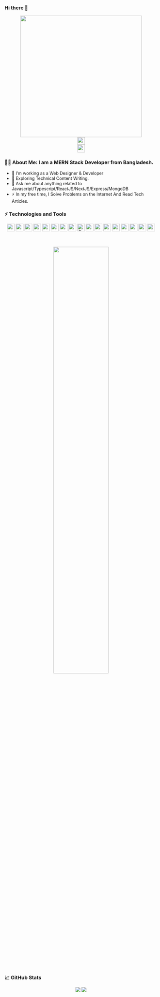 ### Hi there 👋


<div id="header" align="center">
  <img src="https://media.giphy.com/media/qgQUggAC3Pfv687qPC/giphy.gif" width="400"/>
</div>


<div id="badges" align='center'>
  <a href="https://www.linkedin.com/in/ahshanhabib26/">
    <img src="https://img.shields.io/badge/-ahshanhabib26-blue?style=flat-square&logo=Linkedin&logoColor=white&link=https://www.linkedin.com/in/ahshanhabib26/" height="25"/>
  </a>
  <br/>
  <span>
    <a href="mailto:ahshan.habib026@gmail.com">
    <img src="https://img.shields.io/badge/-ahshan.habib026@gmail.com-c14438?style=flat-square&logo=Gmail&logoColor=white&link=mailto:ahshan.habib026@gmail.com" height="25"/>
  </a>
  </span>
</div>



### :man_technologist: About Me: I am a MERN Stack Developer from  Bangladesh.

- :telescope: I’m working as a Web Designer & Developer
- :seedling: Exploring Technical Content Writing.
- 💬 Ask me about anything related to Javascript/Typescript/ReactJS/NextJS/Express/MongoDB
- :zap: In my free time, I Solve Problems on the Internet And Read Tech Articles.
  

### ⚡ Technologies and Tools

<div align='center'>
<img src="https://img.shields.io/badge/HTML5-E34F26?style=for-the-badge&logo=html5&logoColor=white" height="25"/> 
<img src="https://img.shields.io/badge/CSS3-1572B6?style=for-the-badge&logo=css3&logoColor=white" height="25"/> 
<img src="https://img.shields.io/badge/Sass-CC6699?style=for-the-badge&logo=sass&logoColor=white" height="25"/> 
<img src="https://img.shields.io/badge/Bootstrap-563D7C?style=for-the-badge&logo=bootstrap&logoColor=white" height="25"/> 
<img src="https://img.shields.io/badge/Tailwind_CSS-38B2AC?style=for-the-badge&logo=tailwind-css&logoColor=white" height="25"/>
<img src="https://img.shields.io/badge/Material--UI-0081CB?style=for-the-badge&logo=material-ui&logoColor=white" height="25"/> 
<img src="https://img.shields.io/badge/javascript-F7DF1E.svg?&style=for-the-badge&logo=javascript&logoColor=white" height="25"/>  
<img src="https://img.shields.io/badge/Redux-282C34?logo=redux&logoColor=764ABC" height="25" />
<img alt="TypeScript" src="https://img.shields.io/badge/-TypeScript-007ACC?style=flat-square&logo=typescript&logoColor=white" height="25" />
<img src="https://img.shields.io/badge/React-20232A?style=for-the-badge&logo=react&logoColor=61DAFB" height="25"/> 
 <img src="https://img.shields.io/badge/Next.js-282C34?logo=next.js&logoColor=FFFFFF"  height="25" />
<img src="https://img.shields.io/badge/React_Router-CA4245?style=for-the-badge&logo=react-router&logoColor=white" height="25"/> 
<img src="https://img.shields.io/badge/firebase-FFCA28.svg?&style=for-the-badge&logo=firebase&logoColor=white" height="25"/> 
<img src="https://img.shields.io/badge/Node.js-43853D?style=for-the-badge&logo=node.js&logoColor=white" height="25"/> 
<img src=" https://img.shields.io/badge/MongoDB-4EA94B?style=for-the-badge&logo=mongodb&logoColor=white" height="25"/>
<img src="https://img.shields.io/badge/Netlify-00C7B7?style=for-the-badge&logo=netlify&logoColor=white" height="25"/> 
<img src="https://img.shields.io/badge/Heroku-430098?style=for-the-badge&logo=heroku&logoColor=white" height="25"/> 
</div>

<br />
<br />
<p align="center">
  <img width="60%" src="https://github-readme-streak-stats.herokuapp.com/?user=AhshanHabib26&background=1a2331&sideNums=FFFFFF&sideLabels=9A9A9A&currStreakNum=FB8C00&dates=6E6E6E" />
</p>

<br/>

### :chart_with_upwards_trend: GitHub Stats
<p align="center">
 <img   src="https://github-readme-stats.vercel.app/api?username=AhshanHabib26&show_icons=true&count_private=true&theme=dracula" />
<img   src="https://github-readme-stats.vercel.app/api/top-langs/?username=AhshanHabib26&layout=compact&count_private=true&theme=dracula" />
</p>
